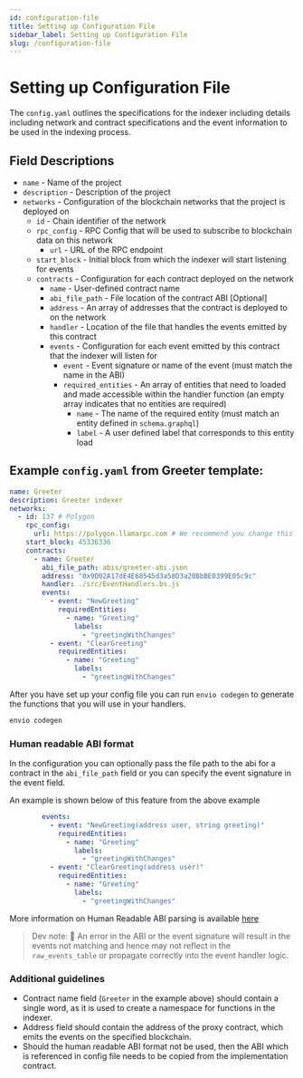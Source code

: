 ```yaml
---
id: configuration-file
title: Setting up Configuration File
sidebar_label: Setting up Configuration File
slug: /configuration-file
---
```


# Setting up Configuration File

The `config.yaml` outlines the specifications for the indexer including details including network and contract specifications and the event information to be used in the indexing process.

## Field Descriptions

- `name` - Name of the project
- `description` - Description of the project
- `networks` - Configuration of the blockchain networks that the project is deployed on
  - `id` - Chain identifier of the network
  - `rpc_config` - RPC Config that will be used to subscribe to blockchain data on this network
    - `url` - URL of the RPC endpoint
  - `start_block` - Initial block from which the indexer will start listening for events
  - `contracts` - Configuration for each contract deployed on the network
    - `name` - User-defined contract name
    - `abi_file_path` - File location of the contract ABI [Optional]
    - `address` - An array of addresses that the contract is deployed to on the network
    - `handler` - Location of the file that handles the events emitted by this contract
    - `events` - Configuration for each event emitted by this contract that the indexer will listen for
      - `event` - Event signature or name of the event (must match the name in the ABI)
      - `required_entities` - An array of entities that need to loaded and made accessible within the handler function (an empty array indicates that no entities are required)
        - `name` - The name of the required entity (must match an entity defined in `schema.graphql`)
        - `label` - A user defined label that corresponds to this entity load

## Example `config.yaml` from Greeter template:

```yaml
name: Greeter
description: Greeter indexer
networks:
  - id: 137 # Polygon
    rpc_config:
      url: https://polygon.llamarpc.com # We recommend you change this to a dedicated RPC provider
    start_block: 45336336
    contracts:
      - name: Greeter
        abi_file_path: abis/greeter-abi.json
        address: "0x9D02A17dE4E68545d3a58D3a20BbBE0399E05c9c"
        handler: ./src/EventHandlers.bs.js
        events:
          - event: "NewGreeting"
            requiredEntities:
              - name: "Greeting"
                labels:
                  - "greetingWithChanges"
          - event: "ClearGreeting"
            requiredEntities:
              - name: "Greeting"
                labels:
                  - "greetingWithChanges"
```

After you have set up your config file you can run `envio codegen` to generate the functions that you will use in your handlers.

```bash
envio codegen
```

### Human readable ABI format

In the configuration you can optionally pass the file path to the abi for a contract in the `abi_file_path` field or you can specify the event signature in the event field.

An example is shown below of this feature from the above example
```yaml
        events:
          - event: "NewGreeting(address user, string greeting)"
            requiredEntities:
              - name: "Greeting"
                labels:
                  - "greetingWithChanges"
          - event: "ClearGreeting(address user)"
            requiredEntities:
              - name: "Greeting"
                labels:
                  - "greetingWithChanges"
```

More information on Human Readable ABI parsing is available [here](https://docs.rs/ethers-core/latest/ethers_core/abi/struct.AbiParser.html)

> Dev note: 📢 An error in the ABI or the event signature will result in the events not matching and hence may not reflect in the `raw_events_table` or propagate correctly into the event handler logic.


### Additional guidelines
- Contract name field (`Greeter` in the example above) should contain a single word, as it is used to create a namespace for functions in the indexer.
- Address field should contain the address of the proxy contract, which emits the events on the specified blockchain.
- Should the human readable ABI format not be used, then the ABI which is referenced in config file needs to be copied from the implementation contract.
